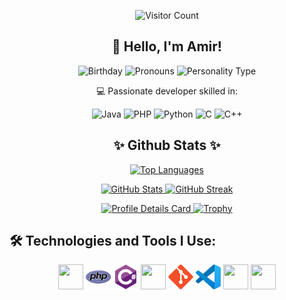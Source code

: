 
<p align="center">
  <img src="https://profile-counter.glitch.me/amirwopi/count.svg" alt="Visitor Count" />
</p>


<h2 align="center">👋 Hello, I'm Amir!</h2>
<p align="center">
  <img src="https://img.shields.io/badge/Birthday-November%2030,%202000-blue" alt="Birthday">
  <img src="https://img.shields.io/badge/Pronouns-He/Him-blueviolet" alt="Pronouns">
  <img src="https://img.shields.io/badge/Personality-ISTP-lightblue" alt="Personality Type">
</p>


<p align="center">💻 Passionate developer skilled in:</p>
<p align="center">
  <img src="https://img.shields.io/badge/Java-ED8B00?style=for-the-badge&logo=java&logoColor=white" alt="Java">
  <img src="https://img.shields.io/badge/PHP-777BB4?style=for-the-badge&logo=php&logoColor=white" alt="PHP">
  <img src="https://img.shields.io/badge/Python-3776AB?style=for-the-badge&logo=python&logoColor=white" alt="Python">
  <img src="https://img.shields.io/badge/C-A8B9CC?style=for-the-badge&logo=c&logoColor=white" alt="C">
  <img src="https://img.shields.io/badge/C++-00599C?style=for-the-badge&logo=cplusplus&logoColor=white" alt="C++">
</p>



  <div>
    <h2 align="center">✨ Github Stats ✨</h2>
    <p align="center">
      <a href="https://github.com/amirwopi">
        <img src="https://github-readme-stats.vercel.app/api/top-langs/?username=amirwopi&langs_count=8&theme=gruvbox&layout=compact&hide_border=true" alt="Top Languages" />
      </a>
    </p>
    <p align="center">
      <a href="https://github.com/amirwopi">
        <img width="49.5%" src="https://github-readme-stats.vercel.app/api?username=amirwopi&show_icons=true&theme=gruvbox&hide_border=true&count_private=true&include_all_commits=true" alt="GitHub Stats" />
        <img width="49.5%" src="https://github-readme-streak-stats.herokuapp.com/?user=amirwopi&theme=gruvbox&hide_border=true" alt="GitHub Streak" />
      </a>
    </p>
    <p align="center">
      <a href="https://github.com/amirwopi">
        <img src="https://github-profile-summary-cards.vercel.app/api/cards/profile-details?username=amirwopi&theme=gruvbox" alt="Profile Details Card" />
      </a>
      <a href="https://github.com/amirwopi">
        <img src="https://github-profile-trophy.vercel.app/?username=amirwopi&theme=gruvbox&no-frame=true&row=1&column=6" alt="Trophy" />
      </a>
    </p>
  </div>    


## 🛠 Technologies and Tools I Use:
<p align="center">
  <a href="https://python.org/"><img src="https://i.giphy.com/media/LMt9638dO8dftAjtco/100.webp" width="40" height="40"/></a>
  <a href="https://www.php.net/"><img src="https://raw.githubusercontent.com/devicons/devicon/master/icons/php/php-original.svg" width="40" height="40"/></a>
  <a href="https://docs.microsoft.com/en-us/dotnet/csharp/"><img src="https://raw.githubusercontent.com/devicons/devicon/master/icons/csharp/csharp-original.svg" width="40" height="40"/></a>
  <a href="https://isocpp.org/"><img src="https://upload.wikimedia.org/wikipedia/commons/thumb/1/18/ISO_C%2B%2B_Logo.svg/1822px-ISO_C%2B%2B_Logo.svg.png" width="40" height="40"/></a>
  <a href="https://git-scm.com/"><img src="https://raw.githubusercontent.com/devicons/devicon/master/icons/git/git-original.svg" width="40" height="40"/></a>
  <a href="https://marketplace.visualstudio.com/items?itemName=i007c.00-team-theme"><img src="https://raw.githubusercontent.com/devicons/devicon/master/icons/vscode/vscode-original.svg" width="40" height="40"/></a>
  <a href="https://www.jetbrains.com/idea/"><img src="https://seeklogo.com/images/I/intellij-idea-logo-F0395EF783-seeklogo.com.png" width="40" height="40"/></a>
  <a href="https://java.com/"><img src="https://www.vectorlogo.zone/logos/java/java-icon.svg" width="40" height="40"/></a>
</p>
